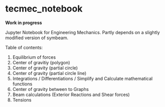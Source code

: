 # tecmec_notebook

**Work in progress**

Jupyter Notebook for Engineering Mechanics. Partly depends on a slightly modified version of symbeam.



Table of contents:

1. Equilibrium of forces
2. Center of gravitiy (polygon)
3. Center of gravity (partial circle)
4. Center of gravity (partial circle line)
5. Integrations / Differentiations / Simplify and Calculate mathematical functions
6. Center of gravity between to Graphs
7. Beam calculations (Exterior Reactions and Shear forces)
8. Tensions
